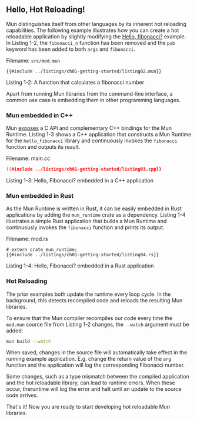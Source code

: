 ## Hello, Hot Reloading!

Mun distinguishes itself from other languages by its inherent hot reloading capabilities. 
The following example illustrates how you can create a hot reloadable application by slightly modifying the [Hello, fibonacci?](ch01-02-hello-fibonacci.md) example. 
In Listing 1-2, the `fibonacci_n` function has been removed and the `pub` keyword has been added to both `args` and `fibonacci`.

Filename: `src/mod.mun`

<!-- HACK: Add an extension to support hiding of Mun code -->
<!-- https://github.com/rust-lang/mdBook/pull/1339 -->
```mun
{{#include ../listings/ch01-getting-started/listing02.mun}}
```

<span class="caption">Listing 1-2: A function that calculates a fibonacci number</span>

Apart from running Mun libraries from the command-line interface, a common use case is embedding them in other programming languages.

### Mun embedded in C++

Mun [exposes](https://github.com/mun-lang/mun/tree/main/cpp) a C API and complementary C++ bindings for the Mun Runtime. 
Listing 1-3 shows a C++ application that constructs a Mun Runtime for the `hello_fibonacci` library and continuously invokes the `fibonacci` function and outputs its result.

Filename: main.cc

```cpp
{{#include ../listings/ch01-getting-started/listing03.cpp}}
```

<span class="caption">Listing 1-3: Hello, Fibonacci? embedded in a C++ application</span>

### Mun embedded in Rust

As the Mun Runtime is written in Rust, it can be easily embedded in Rust applications by adding the `mun_runtime` crate as a dependency. 
Listing 1-4 illustrates a simple Rust application that builds a Mun Runtime and continuously invokes the `fibonacci` function and prints its output.

Filename: mod.rs

```rust,no_run,noplaypen
# extern crate mun_runtime;
{{#include ../listings/ch01-getting-started/listing04.rs}}
```

<span class="caption">Listing 1-4: Hello, Fibonacci? embedded in a Rust application</span>

### Hot Reloading

The prior examples both update the runtime every loop cycle. 
In the background, this detects recompiled code and reloads the resulting Mun libraries.

To ensure that the Mun compiler recompiles our code every time the `mod.mun` source file from Listing 1-2 changes, the `--watch` argument must be added:

```bash
mun build --watch
```

When saved, changes in the source file will automatically take effect in the running example application.
E.g. change the return value of the `arg` function and the application will log the corresponding Fibonacci number.

Some changes, such as a type mismatch between the compiled application and the hot reloadable library, can lead to runtime errors.
When these occur, theruntime will log the error and halt until an update to the source code arrives.

That's it!
Now you are ready to start developing hot reloadable Mun libraries.
